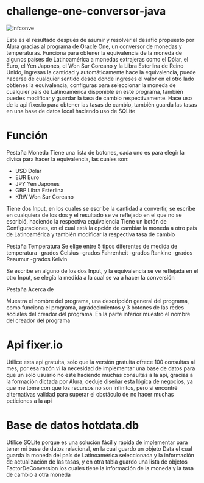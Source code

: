 ﻿# challenge-one-conversor-java

![infconve](https://user-images.githubusercontent.com/26911843/226076068-df004b19-22f3-4b63-861f-679abd75ddad.jpg)

Este es el resultado después de asumir y resolver el desafío propuesto por Alura gracias al programa de Oracle One, un conversor de monedas y temperaturas. Funciona para obtener la equivalencia de la moneda de algunos países de Latinoamérica a monedas extrajeras como el Dólar, el Euro, el Yen Japones, el Won Sur Coreano y la Libra Esterlina de Reino Unido, ingresas la cantidad y automáticamente hace la equivalencia, puede hacerse de cualquier sentido desde donde ingreses el valor en el otro lado obtienes la equivalencia, configuras para seleccionar la moneda de cualquier país de Latinoamérica disponible en este programa, también puedes modificar y guardar la tasa de cambio respectivamente. Hace uso de la api fixer.io para obtener las tasas de cambio, también guarda las tasas en una base de datos local haciendo uso de SQLite 

# Función

Pestaña Moneda
Tiene una lista de botones, cada uno es para elegir la divisa para hacer la equivalencia, las cuales son:
- USD Dolar
- EUR Euro
- JPY Yen Japones
- GBP Libra Esterlina
- KRW Won Sur Coreano 

Tiene dos Input, en los cuales se escribe la cantidad a convertir, se escribe en cualquiera de los dos y el resultado se ve reflejado en el que no se escribió, haciendo la respectiva equivalencia 
Tiene un botón de Configuraciones, en el cual está la opción de cambiar la moneda a otro país de Latinoamérica y también modificar la respectiva tasa de cambio 

Pestaña Temperatura
Se elige entre 5 tipos diferentes de medida de temperatura
-grados Celsius
-grados Fahrenheit
-grados Rankine
-grados Reaumur
-grados Kelvin

Se escribe en alguno de los dos Input, y la equivalencia se ve reflejada en el otro Input, se elegía la medida a la cual se va a hacer la conversión 

Pestaña Acerca de

Muestra el nombre del programa, una descripción general del programa, como funciona el programa, agradecimientos y 3 botones de las redes sociales del creador del programa. En la parte inferior muestro el nombre del creador del programa 


# Api fixer.io

Utilice esta api gratuita, solo que la versión gratuita ofrece 100 consultas al mes, por esa razón vi la necesidad de implementar una base de datos para que un solo usuario no este haciendo muchas consultas a la api, gracias a la formación dictada por Alura, deduje diseñar esta lógica de negocios, ya que me tome con que los recursos no son infinitos, pero si encontré alternativas validad para superar el obstáculo de no hacer muchas peticiones a la api 

# Base de datos hotdata.db

Utilice SQLite porque es una solución fácil y rápida de implementar para tener mi base de datos relacional, en la cual guardo un objeto Data el cual guarda la moneda del país de Latinoamérica seleccionada y la información de actualización de las tasas, y en otra tabla guardo una lista de objetos FactorDeConversion los cuales tiene la información de la moneda y la tasa de cambio a otra moneda 
